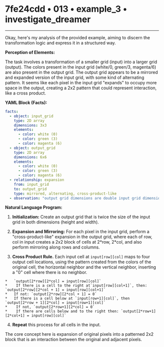 # 7fe24cdd • 013 • example_3 • investigate_dreamer

---
Okay, here's my analysis of the provided example, aiming to discern the transformation logic and express it in a structured way.

**Perception of Elements:**

The task involves a transformation of a smaller grid (input) into a larger grid (output). The colors present in the input grid (white/0, green/3, magenta/6) are also present in the output grid. The output grid appears to be a mirrored and expanded version of the input grid, with some kind of alternating pattern. It seems like each pixel in the input grid "expands" to occupy more space in the output, creating a 2x2 pattern that could represent interaction, like a cross product.

**YAML Block (Facts):**



```yaml
facts:
  - object: input_grid
    type: 2D array
    dimensions: 3x3
    elements:
      - color: white (0)
      - color: green (3)
      - color: magenta (6)
  - object: output_grid
    type: 2D array
    dimensions: 6x6
    elements:
      - color: white (0)
      - color: green (3)
      - color: magenta (6)
  - relationship: expansion
    from: input_grid
    to: output_grid
    type: mirrored, alternating, cross-product-like
  - observation: "output grid dimensions are double input grid dimensions"

```



**Natural Language Program:**

1.  **Initialization:** Create an output grid that is twice the size of the input grid in both dimensions (height and width).

2.  **Expansion and Mirroring:** For each pixel in the input grid, perform a "cross-product-like" expansion in the output grid, where each of row, col in input creates a 2x2 block of cells at 2\*row, 2\*col, and also perform mirroring along rows and columns.

3.   **Cross Product Rule.** Each input cell at `input[row][col]` maps to four output cell locations, using the pattern created from the colors of the original cell, the horizontal neighbor and the vertical neighbor, inserting a "0" cell where there is no neighbor.

    *   `output[2*row][2*col] = input[row][col]`
    *    If there is a cell to the right at`input[row][col+1]`, then: `output[2*row][2*col + 1] = input[row][col+1]`
    *   If not: `output[2*row][2*col + 1] = 0`
    *   If there is a cell below at `input[row+1][col]`, then `output[2*row + 1][2*col] = input[row+1][col]`
    *    If not, `output[2*row+1][2*col] = 0`
    *    If there are cells below and to the right then: `output[2*row+1][2*col+1] = input[row][col]`

4.  **Repeat** this process for all cells in the input.

The core concept here is expansion of original pixels into a patterned 2x2 block
that is an interaction between the original and adjacent pixels.

